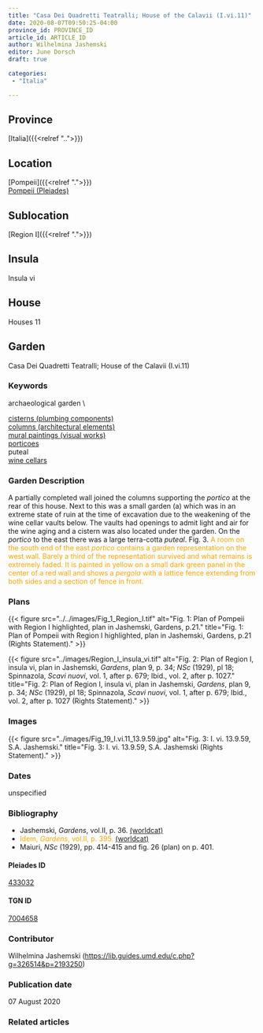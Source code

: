 ```yaml
---
title: "Casa Dei Quadretti Teatralli; House of the Calavii (I.vi.11)"
date: 2020-08-07T09:50:25-04:00
province_id: PROVINCE_ID
article_id: ARTICLE_ID
author: Wilhelmina Jashemski
editor: June Dorsch
draft: true

categories:
 - "Italia"

---
```


## Province

[Italia]({{<relref "..">}})

## Location

[Pompeii]({{<relref ".">}}) \
[Pompeii (Pleiades)](https://pleiades.stoa.org/places/433032)

## Sublocation

[Region I]({{<relref ".">}})

## Insula

Insula vi

## House

Houses 11

## Garden

Casa Dei Quadretti Teatralli; House of the Calavii (I.vi.11)

### Keywords

archaeological garden \

[cisterns (plumbing components)](http://vocab.getty.edu/page/aat/300052558) \
[columns (architectural elements)](http://vocab.getty.edu/page/aat/300001571) \
[mural paintings (visual works)](http://vocab.getty.edu/page/aat/300033644) \
[porticoes](http://vocab.getty.edu/page/aat/300004145) \
puteal \
[wine cellars](http://vocab.getty.edu/page/aat/300004762)

### Garden Description

A partially completed wall joined the columns supporting the *portico* at the rear of this house. Next to this was a small garden (a) which was in an extreme state of ruin at the time of excavation due to the weakening of the wine cellar vaults below. The vaults had openings to admit light and air for the wine aging and a cistern was also located under the garden. On the *portico* to the east there was a large terra-cotta *puteal*. Fig. 3. <span style="color:orange"> A room on the south end of the east *portico* contains a garden representation on the west wall. Barely a third of the representation survived and what remains is extremely faded. It is painted in yellow on a small dark green panel in the center of a red wall and shows a *pergola* with a lattice fence extending from both sides and a section of fence in front. </span>

### Plans

{{< figure src="../../images/Fig_1_Region_I.tif" alt="Fig. 1: Plan of Pompeii with Region I highlighted, plan in Jashemski, Gardens, p.21." title="Fig. 1: Plan of Pompeii with Region I highlighted, plan in Jashemski, Gardens, p.21 (Rights Statement)." >}}

{{< figure src="../images/Region_I_insula_vi.tif" alt="Fig. 2: Plan of Region I, insula vi, plan in Jashemski, *Gardens*, plan 9, p. 34; *NSc* (1929), pl 18; Spinnazola, *Scavi nuovi*, vol. 1, after p. 679; Ibid., vol. 2, after p. 1027." title="Fig. 2: Plan of Region I, insula vi, plan in Jashemski, *Gardens*, plan 9, p. 34; *NSc* (1929), pl 18; Spinnazola, *Scavi nuovi*, vol. 1, after p. 679; Ibid., vol. 2, after p. 1027 (Rights Statement)." >}}

### Images

{{< figure src="../images/Fig_19_I.vi.11_13.9.59.jpg" alt="Fig. 3: I. vi. 13.9.59, S.A. Jashemski." title="Fig. 3: I. vi. 13.9.59, S.A. Jashemski (Rights Statement)." >}}

### Dates

unspecified

### Bibliography

* Jashemski, *Gardens*, vol.II, p. 36. [(worldcat)](http://www.worldcat.org/oclc/921816405)
* <span style="color:orange"> Idem, *Gardens*, vol.II, p. 395. [(worldcat)](http://www.worldcat.org/oclc/921816405)</span>
* Maiuri, *NSc* (1929), pp. 414-415 and fig. 26 (plan) on p. 401.

#### Pleiades ID

[433032](https://pleiades.stoa.org/places/433032)

#### TGN ID

[7004658](http://vocab.getty.edu/page/tgn/7004658)

### Contributor

Wilhelmina Jashemski (https://lib.guides.umd.edu/c.php?g=326514&p=2193250)

### Publication date

07 August 2020

### Related articles

<!-- Links to other related articles. Leave blank for now -->
